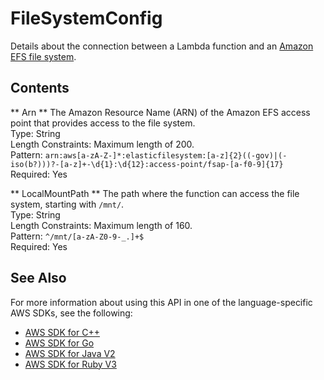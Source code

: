 # FileSystemConfig<a name="API_FileSystemConfig"></a>

Details about the connection between a Lambda function and an [Amazon EFS file system](https://docs.aws.amazon.com/lambda/latest/dg/configuration-filesystem.html)\.

## Contents<a name="API_FileSystemConfig_Contents"></a>

 ** Arn **   <a name="SSS-Type-FileSystemConfig-Arn"></a>
The Amazon Resource Name \(ARN\) of the Amazon EFS access point that provides access to the file system\.  
Type: String  
Length Constraints: Maximum length of 200\.  
Pattern: `arn:aws[a-zA-Z-]*:elasticfilesystem:[a-z]{2}((-gov)|(-iso(b?)))?-[a-z]+-\d{1}:\d{12}:access-point/fsap-[a-f0-9]{17}`   
Required: Yes

 ** LocalMountPath **   <a name="SSS-Type-FileSystemConfig-LocalMountPath"></a>
The path where the function can access the file system, starting with `/mnt/`\.  
Type: String  
Length Constraints: Maximum length of 160\.  
Pattern: `^/mnt/[a-zA-Z0-9-_.]+$`   
Required: Yes

## See Also<a name="API_FileSystemConfig_SeeAlso"></a>

For more information about using this API in one of the language\-specific AWS SDKs, see the following:
+  [ AWS SDK for C\+\+](https://docs.aws.amazon.com/goto/SdkForCpp/lambda-2015-03-31/FileSystemConfig) 
+  [ AWS SDK for Go](https://docs.aws.amazon.com/goto/SdkForGoV1/lambda-2015-03-31/FileSystemConfig) 
+  [ AWS SDK for Java V2](https://docs.aws.amazon.com/goto/SdkForJavaV2/lambda-2015-03-31/FileSystemConfig) 
+  [ AWS SDK for Ruby V3](https://docs.aws.amazon.com/goto/SdkForRubyV3/lambda-2015-03-31/FileSystemConfig) 